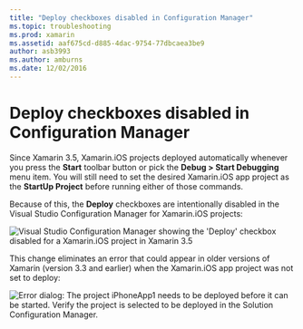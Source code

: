 ```yaml
---
title: "Deploy checkboxes disabled in Configuration Manager"
ms.topic: troubleshooting
ms.prod: xamarin
ms.assetid: aaf675cd-d885-4dac-9754-77dbcaea3be9
author: asb3993
ms.author: amburns
ms.date: 12/02/2016
---
```


# Deploy checkboxes disabled in Configuration Manager

Since Xamarin 3.5, Xamarin.iOS projects deployed automatically whenever you press the **Start** toolbar button or pick the **Debug > Start Debugging** menu item. You will still need to set the desired Xamarin.iOS app project as the **StartUp Project** before running either of those commands.

Because of this, the **Deploy** checkboxes are intentionally disabled in the Visual Studio Configuration Manager for Xamarin.iOS projects:

![](deploy-checkboxes-images/configuration.png "Visual Studio Configuration Manager showing the 'Deploy' checkbox disabled for a Xamarin.iOS project in Xamarin 3.5")

This change eliminates an error that could appear in older versions of Xamarin (version 3.3 and earlier) when the Xamarin.iOS app project was not set to deploy:

![](deploy-checkboxes-images/error.png "Error dialog: The project iPhoneApp1 needs to be deployed before it can be started. Verify the project is selected to be deployed in the Solution Configuration Manager.")
